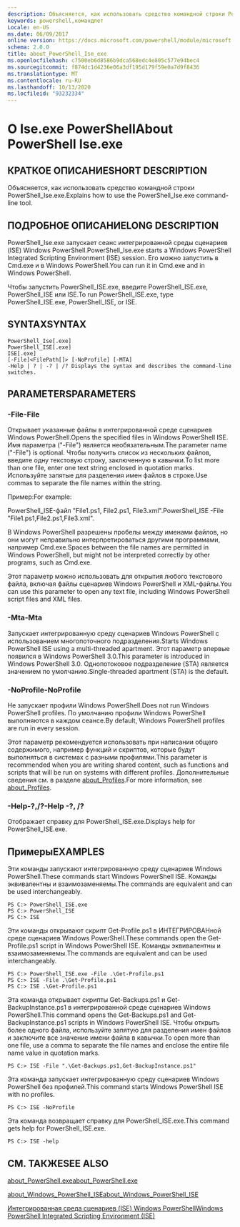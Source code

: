 ```yaml
---
description: Объясняется, как использовать средство командной строки PowerShell_Ise.exe.
keywords: powershell,командлет
Locale: en-US
ms.date: 06/09/2017
online version: https://docs.microsoft.com/powershell/module/microsoft.powershell.core/about/about_powershell_ise_exe?view=powershell-5.1&WT.mc_id=ps-gethelp
schema: 2.0.0
title: about_PowerShell_Ise_exe
ms.openlocfilehash: c7500eb6d8586b9dca568edc4e805c577e94bec4
ms.sourcegitcommit: f874dc1d4236e06a3df195d179f59e0a7d9f8436
ms.translationtype: MT
ms.contentlocale: ru-RU
ms.lasthandoff: 10/13/2020
ms.locfileid: "93232334"
---
```

# <a name="about-powershell-iseexe"></a><span data-ttu-id="3cab4-104">О Ise.exe PowerShell</span><span class="sxs-lookup"><span data-stu-id="3cab4-104">About PowerShell Ise.exe</span></span>

## <a name="short-description"></a><span data-ttu-id="3cab4-105">КРАТКОЕ ОПИСАНИЕ</span><span class="sxs-lookup"><span data-stu-id="3cab4-105">SHORT DESCRIPTION</span></span>

<span data-ttu-id="3cab4-106">Объясняется, как использовать средство командной строки PowerShell_Ise.exe.</span><span class="sxs-lookup"><span data-stu-id="3cab4-106">Explains how to use the PowerShell_Ise.exe command-line tool.</span></span>

## <a name="long-description"></a><span data-ttu-id="3cab4-107">ПОДРОБНОЕ ОПИСАНИЕ</span><span class="sxs-lookup"><span data-stu-id="3cab4-107">LONG DESCRIPTION</span></span>

<span data-ttu-id="3cab4-108">PowerShell_Ise.exe запускает сеанс интегрированной среды сценариев (ISE) Windows PowerShell.</span><span class="sxs-lookup"><span data-stu-id="3cab4-108">PowerShell_Ise.exe starts a Windows PowerShell Integrated Scripting Environment (ISE) session.</span></span> <span data-ttu-id="3cab4-109">Его можно запустить в Cmd.exe и в Windows PowerShell.</span><span class="sxs-lookup"><span data-stu-id="3cab4-109">You can run it in Cmd.exe and in Windows PowerShell.</span></span>

<span data-ttu-id="3cab4-110">Чтобы запустить PowerShell_ISE.exe, введите PowerShell_ISE.exe, PowerShell_ISE или ISE.</span><span class="sxs-lookup"><span data-stu-id="3cab4-110">To run PowerShell_ISE.exe, type PowerShell_ISE.exe, PowerShell_ISE, or ISE.</span></span>

## <a name="syntax"></a><span data-ttu-id="3cab4-111">SYNTAX</span><span class="sxs-lookup"><span data-stu-id="3cab4-111">SYNTAX</span></span>

```
PowerShell_Ise[.exe]
PowerShell_ISE[.exe]
ISE[.exe]
[-File]<FilePath[]> [-NoProfile] [-MTA]
-Help | ? | -? | /? Displays the syntax and describes the command-line switches.
```

## <a name="parameters"></a><span data-ttu-id="3cab4-112">PARAMETERS</span><span class="sxs-lookup"><span data-stu-id="3cab4-112">PARAMETERS</span></span>

### <a name="-file"></a><span data-ttu-id="3cab4-113">-File</span><span class="sxs-lookup"><span data-stu-id="3cab4-113">-File</span></span>

<span data-ttu-id="3cab4-114">Открывает указанные файлы в интегрированной среде сценариев Windows PowerShell.</span><span class="sxs-lookup"><span data-stu-id="3cab4-114">Opens the specified files in Windows PowerShell ISE.</span></span> <span data-ttu-id="3cab4-115">Имя параметра ("-File") является необязательным.</span><span class="sxs-lookup"><span data-stu-id="3cab4-115">The parameter name ("-File") is optional.</span></span> <span data-ttu-id="3cab4-116">Чтобы получить список из нескольких файлов, введите одну текстовую строку, заключенную в кавычки.</span><span class="sxs-lookup"><span data-stu-id="3cab4-116">To list more than one file, enter one text string enclosed in quotation marks.</span></span> <span data-ttu-id="3cab4-117">Используйте запятые для разделения имен файлов в строке.</span><span class="sxs-lookup"><span data-stu-id="3cab4-117">Use commas to separate the file names within the string.</span></span>

<span data-ttu-id="3cab4-118">Пример:</span><span class="sxs-lookup"><span data-stu-id="3cab4-118">For example:</span></span>

<span data-ttu-id="3cab4-119">PowerShell_ISE-файл "File1.ps1, File2.ps1, File3.xml".</span><span class="sxs-lookup"><span data-stu-id="3cab4-119">PowerShell_ISE -File "File1.ps1,File2.ps1,File3.xml".</span></span>

<span data-ttu-id="3cab4-120">В Windows PowerShell разрешены пробелы между именами файлов, но они могут неправильно интерпретироваться другими программами, например Cmd.exe.</span><span class="sxs-lookup"><span data-stu-id="3cab4-120">Spaces between the file names are permitted in Windows PowerShell, but might not be interpreted correctly by other programs, such as Cmd.exe.</span></span>

<span data-ttu-id="3cab4-121">Этот параметр можно использовать для открытия любого текстового файла, включая файлы сценариев Windows PowerShell и XML-файлы.</span><span class="sxs-lookup"><span data-stu-id="3cab4-121">You can use this parameter to open any text file, including Windows PowerShell script files and XML files.</span></span>

### <a name="-mta"></a><span data-ttu-id="3cab4-122">-Mta</span><span class="sxs-lookup"><span data-stu-id="3cab4-122">-Mta</span></span>

<span data-ttu-id="3cab4-123">Запускает интегрированную среду сценариев Windows PowerShell с использованием многопоточного подразделения.</span><span class="sxs-lookup"><span data-stu-id="3cab4-123">Starts Windows PowerShell ISE using a multi-threaded apartment.</span></span> <span data-ttu-id="3cab4-124">Этот параметр впервые появился в Windows PowerShell 3.0.</span><span class="sxs-lookup"><span data-stu-id="3cab4-124">This parameter is introduced in Windows PowerShell 3.0.</span></span> <span data-ttu-id="3cab4-125">Однопотоковое подразделение (STA) является значением по умолчанию.</span><span class="sxs-lookup"><span data-stu-id="3cab4-125">Single-threaded apartment (STA) is the default.</span></span>

### <a name="-noprofile"></a><span data-ttu-id="3cab4-126">-NoProfile</span><span class="sxs-lookup"><span data-stu-id="3cab4-126">-NoProfile</span></span>

<span data-ttu-id="3cab4-127">Не запускает профили Windows PowerShell.</span><span class="sxs-lookup"><span data-stu-id="3cab4-127">Does not run Windows PowerShell profiles.</span></span> <span data-ttu-id="3cab4-128">По умолчанию профили Windows PowerShell выполняются в каждом сеансе.</span><span class="sxs-lookup"><span data-stu-id="3cab4-128">By default, Windows PowerShell profiles are run in every session.</span></span>

<span data-ttu-id="3cab4-129">Этот параметр рекомендуется использовать при написании общего содержимого, например функций и скриптов, которые будут выполняться в системах с разными профилями.</span><span class="sxs-lookup"><span data-stu-id="3cab4-129">This parameter is recommended when you are writing shared content, such as functions and scripts that will be run on systems with different profiles.</span></span>
<span data-ttu-id="3cab4-130">Дополнительные сведения см. в разделе [about_Profiles](about_Profiles.md).</span><span class="sxs-lookup"><span data-stu-id="3cab4-130">For more information, see [about_Profiles](about_Profiles.md).</span></span>

### <a name="-help---"></a><span data-ttu-id="3cab4-131">-Help-?,/?</span><span class="sxs-lookup"><span data-stu-id="3cab4-131">-Help -?, /?</span></span>

<span data-ttu-id="3cab4-132">Отображает справку для PowerShell_ISE.exe.</span><span class="sxs-lookup"><span data-stu-id="3cab4-132">Displays help for PowerShell_ISE.exe.</span></span>

## <a name="examples"></a><span data-ttu-id="3cab4-133">Примеры</span><span class="sxs-lookup"><span data-stu-id="3cab4-133">EXAMPLES</span></span>

<span data-ttu-id="3cab4-134">Эти команды запускают интегрированную среду сценариев Windows PowerShell.</span><span class="sxs-lookup"><span data-stu-id="3cab4-134">These commands start Windows PowerShell ISE.</span></span> <span data-ttu-id="3cab4-135">Команды эквивалентны и взаимозаменяемы.</span><span class="sxs-lookup"><span data-stu-id="3cab4-135">The commands are equivalent and can be used interchangeably.</span></span>

```
PS C:> PowerShell_ISE.exe
PS C:> PowerShell_ISE
PS C:> ISE
```

<span data-ttu-id="3cab4-136">Эти команды открывают скрипт Get-Profile.ps1 в ИНТЕГРИРОВАНной среде сценариев Windows PowerShell.</span><span class="sxs-lookup"><span data-stu-id="3cab4-136">These commands open the Get-Profile.ps1 script in Windows PowerShell ISE.</span></span>
<span data-ttu-id="3cab4-137">Команды эквивалентны и взаимозаменяемы.</span><span class="sxs-lookup"><span data-stu-id="3cab4-137">The commands are equivalent and can be used interchangeably.</span></span>

```
PS C:> PowerShell_ISE.exe -File .\Get-Profile.ps1
PS C:> ISE -File .\Get-Profile.ps1
PS C:> ISE .\Get-Profile.ps1
```

<span data-ttu-id="3cab4-138">Эта команда открывает скрипты Get-Backups.ps1 и Get-BackupInstance.ps1 в интегрированной среде сценариев Windows PowerShell.</span><span class="sxs-lookup"><span data-stu-id="3cab4-138">This command opens the Get-Backups.ps1 and Get-BackupInstance.ps1 scripts in Windows PowerShell ISE.</span></span> <span data-ttu-id="3cab4-139">Чтобы открыть более одного файла, используйте запятую для разделения имен файлов и заключите все значение имени файла в кавычки.</span><span class="sxs-lookup"><span data-stu-id="3cab4-139">To open more than one file, use a comma to separate the file names and enclose the entire file name value in quotation marks.</span></span>

```
PS C:> ISE -File ".\Get-Backups.ps1,Get-BackupInstance.ps1"
```

<span data-ttu-id="3cab4-140">Эта команда запускает интегрированную среду сценариев Windows PowerShell без профилей.</span><span class="sxs-lookup"><span data-stu-id="3cab4-140">This command starts Windows PowerShell ISE with no profiles.</span></span>

```
PS C:> ISE -NoProfile
```

<span data-ttu-id="3cab4-141">Эта команда возвращает справку для PowerShell_ISE.exe.</span><span class="sxs-lookup"><span data-stu-id="3cab4-141">This command gets help for PowerShell_ISE.exe.</span></span>

```
PS C:> ISE -help
```

## <a name="see-also"></a><span data-ttu-id="3cab4-142">СМ. ТАКЖЕ</span><span class="sxs-lookup"><span data-stu-id="3cab4-142">SEE ALSO</span></span>

[<span data-ttu-id="3cab4-143">about_PowerShell.exe</span><span class="sxs-lookup"><span data-stu-id="3cab4-143">about_PowerShell.exe</span></span>](about_PowerShell_exe.md)

[<span data-ttu-id="3cab4-144">about_Windows_PowerShell_ISE</span><span class="sxs-lookup"><span data-stu-id="3cab4-144">about_Windows_PowerShell_ISE</span></span>](about_Windows_PowerShell_ISE.md)

[<span data-ttu-id="3cab4-145">Интегрированная среда сценариев (ISE) Windows PowerShell</span><span class="sxs-lookup"><span data-stu-id="3cab4-145">Windows PowerShell Integrated Scripting Environment (ISE)</span></span>](/powershell/scripting/windows-powershell/ise/introducing-the-windows-powershell-ise)
